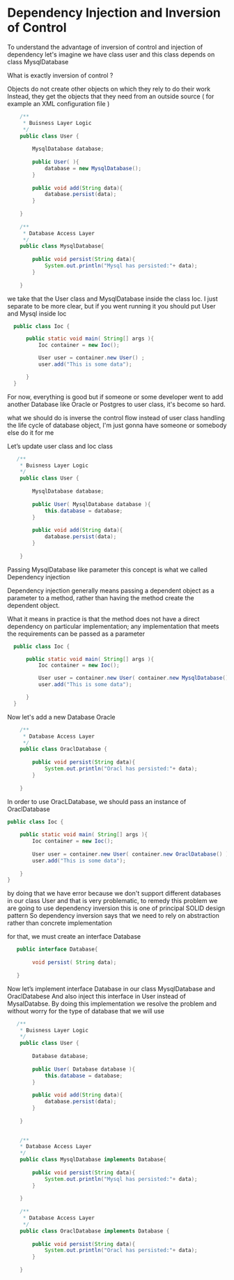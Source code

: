 # Dependency Injection and Inversion of Control 


To understand the advantage of inversion of control and injection of dependency let's imagine we have class user and this class depends on class MysqlDatabase

What is exactly inversion of control ? 

Objects do not create other objects on which they rely to do their work 
Instead, they get the objects that they need from an outside source
( for example an XML configuration file )



```java
    /**
     * Buisness Layer Logic  
     */    
    public class User {
 
        MysqlDatabase database;
 
        public User( ){
            database = new MysqlDatabase();
        }
 
        public void add(String data){
            database.persist(data);
        }
 
    }
    
    /**
     * Database Access Layer
     */
    public class MysqlDatabase{
 
        public void persist(String data){
            System.out.println("Mysql has persisted:"+ data);
        }
 
    }
```
we take that the User class and MysqlDatabase inside the class Ioc. I just separate to be more clear, 
but if you went running it you should put User and Mysql inside Ioc 
```java
  public class Ioc {

      public static void main( String[] args ){
          Ioc container = new Ioc();

          User user = container.new User() ;     
          user.add("This is some data");

      }
  }
```


For now, everything is good but if someone or some developer went to add another Database like Oracle or Postgres to user class, it's become so hard.

what we should do is inverse the control flow 
instead of user class handling the life cycle of database object,  I'm just gonna have someone or somebody else do it for me 

Let’s update user class and Ioc class

```java
   /**
    * Buisness Layer Logic  
    */
    public class User {
 
        MysqlDatabase database;
 
        public User( MysqlDatabase database ){
            this.database = database;
        }
 
        public void add(String data){
            database.persist(data);
        }
 
    }

```

Passing MysqlDatabase like parameter this concept is what we called  Dependency injection 

Dependency injection generally means passing a dependent object as a parameter to a method,
rather than having the method create the dependent object. 

What it means in practice is that the method does not have a direct dependency on particular implementation; any implementation that meets the requirements can be passed as a parameter

```java
  public class Ioc {

      public static void main( String[] args ){
          Ioc container = new Ioc();

          User user = container.new User( container.new MysqlDatabase()) ;     
          user.add("This is some data");

      }
  }

```
Now let's add a new Database Oracle 
```java
    /**
     * Database Access Layer
     */
    public class OraclDatabase {
 
        public void persist(String data){
            System.out.println("Oracl has persisted:"+ data);
        }
 
    }

```
In order to use OracLDatabase, we should pass an instance of OraclDatabase

```java
public class Ioc {
 
    public static void main( String[] args ){
        Ioc container = new Ioc();
    
        User user = container.new User( container.new OraclDatabase() ) ;     
        user.add("This is some data");
 
    }
}
```
by doing that  we have error because we don't support different databases in our class User 
and that is very problematic, to remedy this problem we are going to use dependency inversion  this is one of principal SOLID design pattern 
So dependency inversion says that we need to rely on abstraction rather than concrete implementation  

for that, we must create an interface Database
```java
   public interface Database{ 
   
        void persist( String data);        
        
   }

```
Now let’s implement interface Database in our class MysqlDatabase and OraclDatabese
And also inject this interface in User instead of MysalDatabse.
By doing this implementation we resolve the problem and without worry for the type of database that we will use 

```java
   /**
    * Buisness Layer Logic  
    */
    public class User {
 
        Database database;
 
        public User( Database database ){
            this.database = database;
        }
 
        public void add(String data){
            database.persist(data);
        }
 
    }

    
    /**
    * Database Access Layer
    */
    public class MysqlDatabase implements Database{
 
        public void persist(String data){
            System.out.println("Mysql has persisted:"+ data);
        }
 
    }
 
    /**
     * Database Access Layer
     */
    public class OraclDatabase implements Database {
 
        public void persist(String data){
            System.out.println("Oracl has persisted:"+ data);
        }
 
    }

```
